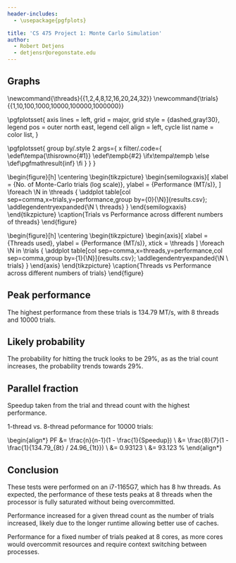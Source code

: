 ```yaml
---
header-includes:
  - \usepackage{pgfplots}

title: 'CS 475 Project 1: Monte Carlo Simulation'
author:
  - Robert Detjens
  - detjensr@oregonstate.edu
---
```


## Graphs

\newcommand{\threads}{{1,2,4,8,12,16,20,24,32}}
\newcommand{\trials}{{1,10,100,1000,10000,100000,1000000}}

\pgfplotsset{
  axis lines = left,
  grid = major,
  grid style = {dashed,gray!30},
  legend pos = outer north east,
  legend cell align = left,
  cycle list name = color list,
}

\pgfplotsset{
  group by/.style 2 args={
    x filter/.code={
      \edef\tempa{\thisrowno{#1}}
      \edef\tempb{#2}
      \ifx\tempa\tempb
      \else
        \def\pgfmathresult{inf}
      \fi
    }
  }
}

\begin{figure}[h]
  \centering
  \begin{tikzpicture}
    \begin{semilogxaxis}[
      xlabel = {No. of Monte-Carlo trials (log scale)},
      ylabel = {Performance (MT/s)},
    ]
      \foreach \N in \threads {
        \addplot table[col sep=comma,x=trials,y=performance,group by={0}{\N}]{results.csv};
        \addlegendentryexpanded{\N \ threads}
      }
    \end{semilogxaxis}
  \end{tikzpicture}
  \caption{Trials vs Performance across different numbers of threads}
\end{figure}

\begin{figure}[h]
  \centering
  \begin{tikzpicture}
    \begin{axis}[
      xlabel = {Threads used},
      ylabel = {Performance (MT/s)},
      xtick  = \threads
    ]
      \foreach \N in \trials {
        \addplot table[col sep=comma,x=threads,y=performance,col sep=comma,group by={1}{\N}]{results.csv};
        \addlegendentryexpanded{\N \ trials}
      }
    \end{axis}
  \end{tikzpicture}
  \caption{Threads vs Performance across different numbers of trials}
\end{figure}

## Peak performance

The highest performance from these trials is 134.79 MT/s, with 8 threads and 10000 trials.

## Likely probability

The probability for hitting the truck looks to be 29%, as as the trial count increases, the probability trends towards 29%.

## Parallel fraction

Speedup taken from the trial and thread count with the highest performance.

1-thread vs. 8-thread peformance for 10000 trials:

\begin{align*}
  PF &= \frac{n}{n-1}(1 - \frac{1}{Speedup}) \\
  &= \frac{8}{7}(1 - \frac{1}{134.79_{8t} / 24.96_{1t}}) \\
  &= 0.93123 \\
  &= 93.123 \%
\end{align*}

## Conclusion

These tests were performed on an i7-1165G7, which has 8 hw threads. As expected, the performance of these tests peaks at 8 threads when the processor is fully saturated without being overcommitted.

Performance increased for a given thread count as the number of trials increased, likely due to the longer runtime allowing better use of caches.

Performance for a fixed number of trials peaked at 8 cores, as more cores would overcommit resources and require context switching between processes.
